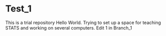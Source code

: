 # Test_1
This is a trial repository
Hello World. Trying to set up a space for teaching STATS and working on several computers.
Edit 1 in Branch_1
